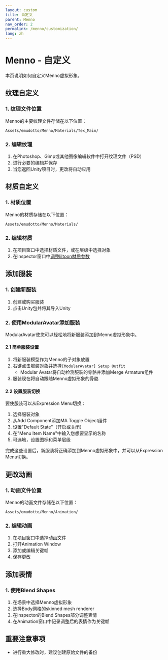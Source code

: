 ```yaml
---
layout: custom
title: 自定义
parent: Menno
nav_order: 2
permalink: /menno/customization/
lang: zh
---
```


# Menno - 自定义

本页说明如何自定义Menno虚拟形象。

## 纹理自定义

### 1. 纹理文件位置

Menno的主要纹理文件存储在以下位置：

```
Assets/emudotto/Menno/Materials/Tex_Main/
```

### 2. 编辑纹理

1. 在Photoshop、Gimp或其他图像编辑软件中打开纹理文件（PSD）
2. 进行必要的编辑并保存
3. 当您返回Unity项目时，更改将自动应用

## 材质自定义

### 1. 材质位置

Menno的材质存储在以下位置：

```
Assets/emudotto/Menno/Materials/
```

### 2. 编辑材质

1. 在项目窗口中选择材质文件，或在层级中选择对象
2. 在Inspector窗口中[调整liltoon材质参数](https://lilxyzw.github.io/lilToon/en_us/first.html)

## 添加服装

### 1. 创建新服装

1. 创建或购买服装
2. 点击Unity包并将其导入Unity

### 2. 使用ModularAvatar添加服装

ModularAvatar使您可以轻松地将新服装添加到Menno虚拟形象中。

#### 2.1 简单服装设置

1. 将新服装模型作为Menno的子对象放置
2. 右键点击服装对象并选择`[ModularAvatar] Setup Outfit`
   - Modular Avatar将自动检测服装的骨骼并添加Merge Armature组件
3. 服装现在将自动跟随Menno虚拟形象的骨骼

#### 2.2 设置服装切换

要使服装可以从Expression Menu切换：

1. 选择服装对象
2. 从Add Component添加MA Toggle Object组件
3. 设置"Default State"（开启或关闭）
4. 在"Menu Item Name"中输入您想要显示的名称
5. 可选地，设置图标和菜单层级

完成这些设置后，新服装将正确添加到Menno虚拟形象中，并可以从Expression Menu切换。

## 更改动画

### 1. 动画文件位置

Menno的动画文件存储在以下位置：

```
Assets/emudotto/Menno/Animation/
```

### 2. 编辑动画

1. 在项目窗口中选择动画文件
2. 打开Animation Window
3. 添加或编辑关键帧
4. 保存更改

## 添加表情

### 1. 使用Blend Shapes

1. 在场景中选择Menno虚拟形象
2. 选择Body网格的skinned mesh renderer
3. 在Inspector的Blend Shapes部分调整表情
4. 在Animation窗口中记录调整后的表情作为关键帧

## 重要注意事项

* 进行重大修改时，建议创建原始文件的备份 